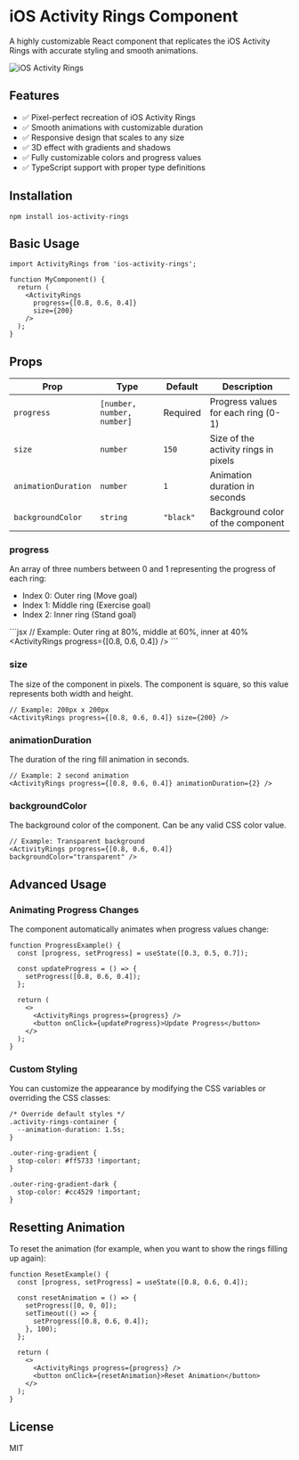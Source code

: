 # iOS Activity Rings Component

A highly customizable React component that replicates the iOS Activity Rings with accurate styling and smooth animations.

![iOS Activity Rings](https://hebbkx1anhila5yf.public.blob.vercel-storage.com/image-ayGw7VGZwzP17UCawMy9Sh4bz2sZa4.png)

## Features

- ✅ Pixel-perfect recreation of iOS Activity Rings
- ✅ Smooth animations with customizable duration
- ✅ Responsive design that scales to any size
- ✅ 3D effect with gradients and shadows
- ✅ Fully customizable colors and progress values
- ✅ TypeScript support with proper type definitions

## Installation

    npm install ios-activity-rings

## Basic Usage


    import ActivityRings from 'ios-activity-rings';
    
    function MyComponent() {
      return (
        <ActivityRings 
          progress={[0.8, 0.6, 0.4]} 
          size={200} 
        />
      );
    }

## Props

| Prop | Type | Default | Description |
|------|------|---------|-------------|
| `progress` | `[number, number, number]` | Required | Progress values for each ring (0-1) |
| `size` | `number` | `150` | Size of the activity rings in pixels |
| `animationDuration` | `number` | `1` | Animation duration in seconds |
| `backgroundColor` | `string` | `"black"` | Background color of the component |

### progress

An array of three numbers between 0 and 1 representing the progress of each ring:
- Index 0: Outer ring (Move goal)
- Index 1: Middle ring (Exercise goal)
- Index 2: Inner ring (Stand goal)

\`\`\`jsx
// Example: Outer ring at 80%, middle at 60%, inner at 40%
<ActivityRings progress={[0.8, 0.6, 0.4]} />
\`\`\`

### size

The size of the component in pixels. The component is square, so this value represents both width and height.

    // Example: 200px x 200px
    <ActivityRings progress={[0.8, 0.6, 0.4]} size={200} />

### animationDuration

The duration of the ring fill animation in seconds.


    // Example: 2 second animation
    <ActivityRings progress={[0.8, 0.6, 0.4]} animationDuration={2} />

### backgroundColor

The background color of the component. Can be any valid CSS color value.


    // Example: Transparent background
    <ActivityRings progress={[0.8, 0.6, 0.4]} backgroundColor="transparent" />

## Advanced Usage

### Animating Progress Changes

The component automatically animates when progress values change:

    function ProgressExample() {
      const [progress, setProgress] = useState([0.3, 0.5, 0.7]);
      
      const updateProgress = () => {
        setProgress([0.8, 0.6, 0.4]);
      };
      
      return (
        <>
          <ActivityRings progress={progress} />
          <button onClick={updateProgress}>Update Progress</button>
        </>
      );
    }

### Custom Styling

You can customize the appearance by modifying the CSS variables or overriding the CSS classes:


    /* Override default styles */
    .activity-rings-container {
      --animation-duration: 1.5s;
    }
    
    .outer-ring-gradient {
      stop-color: #ff5733 !important;
    }
    
    .outer-ring-gradient-dark {
      stop-color: #cc4529 !important;
    }

## Resetting Animation

To reset the animation (for example, when you want to show the rings filling up again):


    function ResetExample() {
      const [progress, setProgress] = useState([0.8, 0.6, 0.4]);
      
      const resetAnimation = () => {
        setProgress([0, 0, 0]);
        setTimeout(() => {
          setProgress([0.8, 0.6, 0.4]);
        }, 100);
      };
      
      return (
        <>
          <ActivityRings progress={progress} />
          <button onClick={resetAnimation}>Reset Animation</button>
        </>
      );
    }


## License

MIT
